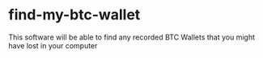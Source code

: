 # find-my-btc-wallet
This software will be able to find any recorded BTC Wallets that you might have lost in your computer
